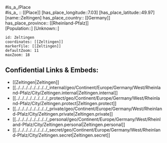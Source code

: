 ﻿---
location: [49.97,7.03] 
mapzoom: [7,12] 
mapmarker: city 
type: City
tags:
- geo/City


SpocWebEntityId: 35806
isDeleted: false
confidential: public

---
#is_a_/Place  
#is_a_ :: [[Place]] 
[has_place_longitude::7.03] 
[has_place_latitude::49.97] 
[name::Zeltingen] 
has_place_country:: [[Germany]]  
has_place_province:: [[Rheinland-Pfalz]]  
[Population::] 
[Unknown::] 


```leaflet
id: Zeltingen
coordinates: [[Zeltingen]] 
markerFile: [[Zeltingen]] 
defaultZoom: 11 
maxZoom: 18
```


## Confidential Links & Embeds: 
- [[Zeltingen|Zeltingen]]  
- [[../../../../../../../../_internal/geo/Continent/Europe/Germany/West/Rheinland-Pfalz/City/Zeltingen.internal|Zeltingen.internal]] 
- [[../../../../../../../../_protect/geo/Continent/Europe/Germany/West/Rheinland-Pfalz/City/Zeltingen.protect|Zeltingen.protect]] 
- [[../../../../../../../../_private/geo/Continent/Europe/Germany/West/Rheinland-Pfalz/City/Zeltingen.private|Zeltingen.private]] 
- [[../../../../../../../../_personal/geo/Continent/Europe/Germany/West/Rheinland-Pfalz/City/Zeltingen.personal|Zeltingen.personal]] 
- [[../../../../../../../../_secret/geo/Continent/Europe/Germany/West/Rheinland-Pfalz/City/Zeltingen.secret|Zeltingen.secret]] 
